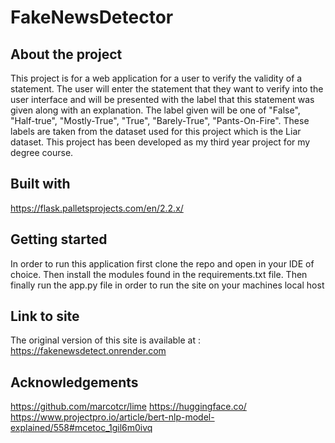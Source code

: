 # FakeNewsDetector
## About the project
This project is for a web application for a user to verify the validity of a statement. The user will enter the statement that they want to verify into the user interface 
and will be presented with the label that this statement was given along with an explanation. The label given will be one of "False", "Half-true", "Mostly-True", "True",
"Barely-True", "Pants-On-Fire". These labels are taken from the dataset used for this project which is the Liar dataset. This project has been developed as my third 
year project for my degree course.
## Built with
https://flask.palletsprojects.com/en/2.2.x/
## Getting started
In order to run this application first clone the repo and open in your IDE of choice. 
Then install the modules found in the requirements.txt file.
Then finally run the app.py file in order to run the site on your machines local host
## Link to site
The original version of this site is available at :
https://fakenewsdetect.onrender.com
## Acknowledgements
https://github.com/marcotcr/lime
https://huggingface.co/
https://www.projectpro.io/article/bert-nlp-model-explained/558#mcetoc_1gil6m0ivq
